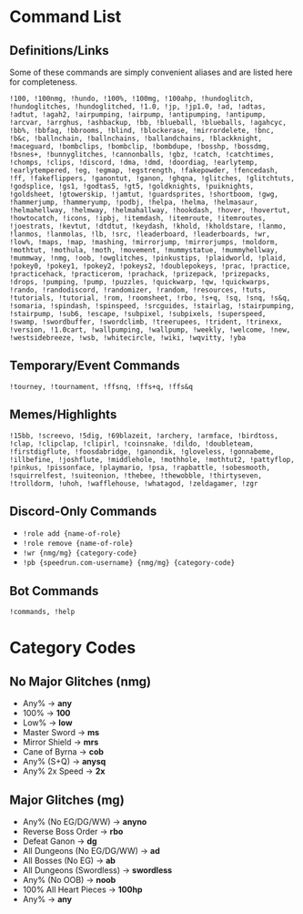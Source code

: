 # Command List

## Definitions/Links

Some of these commands are simply convenient aliases and are listed here for completeness.

```!100, !100nmg, !hundo, !100%, !100mg, !100ahp, !hundoglitch, !hundoglitches, !hundoglitched, !1.0, !jp, !jp1.0, !ad, !adtas, !adtut, !agah2, !airpumping, !airpump, !antipumping, !antipump, !arcvar, !arrghus, !ashbackup, !bb, !blueball, !blueballs, !agahcyc, !bb%, !bbfaq, !bbrooms, !blind, !blockerase, !mirrordelete, !bnc, !b&c, !ballnchain, !ballnchains, !ballandchains, !blackknight, !maceguard, !bombclips, !bombclip, !bombdupe, !bosshp, !bossdmg, !bsnes+, !bunnyglitches, !cannonballs, !gbz, !catch, !catchtimes, !chomps, !clips, !discord, !dma, !dmd, !doordiag, !earlytemp, !earlytempered, !eg, !egmap, !egstrength, !fakepowder, !fencedash, !ff, !fakeflippers, !ganontut, !ganon, !ghqna, !glitches, !glitchtuts, !godsplice, !gs1, !godtas5, !gt5, !goldknights, !puiknights, !goldsheet, !gtowerskip, !jamtut, !guardsprites, !shortboom, !gwg, !hammerjump, !hammeryump, !podbj, !helpa, !helma, !helmasaur, !helmahellway, !helmway, !helmahallway, !hookdash, !hover, !hovertut, !howtocatch, !icons, !ipbj, !itemdash, !itemroute, !itemroutes, !joestrats, !kevtut, !dtdtut, !keydash, !khold, !kholdstare, !lanmo, !lanmos, !lanmolas, !lb, !src, !leaderboard, !leaderboards, !wr, !low%, !maps, !map, !mashing, !mirrorjump, !mirrorjumps, !moldorm, !mothtut, !mothula, !moth, !movement, !mummystatue, !mummyhellway, !mummway, !nmg, !oob, !owglitches, !pinkustips, !plaidworld, !plaid, !pokey0, !pokey1, !pokey2, !pokeys2, !doublepokeys, !prac, !practice, !practicehack, !practicerom, !prachack, !prizepack, !prizepacks, !drops, !pumping, !pump, !puzzles, !quickwarp, !qw, !quickwarps, !rando, !randodiscord, !randomizer, !random, !resources, !tuts, !tutorials, !tutorial, !rom, !roomsheet, !rbo, !s+q, !sq, !snq, !s&q, !somaria, !spindash, !spinspeed, !srcguides, !stairlag, !stairpumping, !stairpump, !sub6, !escape, !subpixel, !subpixels, !superspeed, !swamp, !swordbuffer, !swordclimb, !treerupees, !trident, !trinexx, !version, !1.0cart, !wallpumping, !wallpump, !weekly, !welcome, !new, !westsidebreeze, !wsb, !whitecircle, !wiki, !wqvitty, !yba```

## Temporary/Event Commands
```!tourney, !tournament, !ffsnq, !ffs+q, !ffs&q```


## Memes/Highlights

```!15bb, !screevo, !5dig, !69blazeit, !archery, !armface, !birdtoss, !clap, !clipclap, !clipirl, !coinsnake, !dildo, !doubleteam, !firstdigflute, !foosdabridge, !ganondik, !gloveless, !gonnabeme, !illbefine, !joshflute, !middlehole, !mothhole, !mothtut2, !pattyflop, !pinkus, !pissonface, !playmario, !psa, !rapbattle, !sobesmooth, !squirrelfest, !suiteonion, !thebee, !thewobble, !thirtyseven, !trolldorm, !uhoh, !wafflehouse, !whatagod, !zeldagamer, !zgr```


## Discord-Only Commands

- `!role add {name-of-role}`
- `!role remove {name-of-role}`
- `!wr {nmg/mg} {category-code}`
- `!pb {speedrun.com-username} {nmg/mg} {category-code}`

## Bot Commands
```!commands, !help```

# Category Codes

## No Major Glitches (nmg)

- Any% -> **any**
- 100% -> **100**
- Low% -> **low**
- Master Sword -> **ms**
- Mirror Shield -> **mrs**
- Cane of Byrna -> **cob**
- Any% (S+Q) -> **anysq**
- Any% 2x Speed -> **2x**

## Major Glitches (mg)

- Any% (No EG/DG/WW) -> **anyno**
- Reverse Boss Order -> **rbo**
- Defeat Ganon -> **dg**
- All Dungeons (No EG/DG/WW) -> **ad**
- All Bosses (No EG) -> **ab**
- All Dungeons (Swordless) -> **swordless**
- Any% (No OOB) -> **noob**
- 100% All Heart Pieces -> **100hp**
- Any% -> **any**